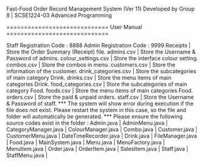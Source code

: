 Fast-Food Order Record Management System (Ver 11)
Developed by Group 8 | SCSE1224-03 Advanced Programming

============================= User Manual =============================

<Account Registration Code>
Staff Registration Code : 8888
Admin Registration Code : 9999

<System Data>
Receipts             | Store the Order Summary (Receipt) file.
admins.csv           | Store the Username & Password of admins.
colour_settings.csv  | Store the interface colour setting.
combos.csv           | Store the combos in menu.
customers.csv        | Store the information of the customer.
drink_categories.csv | Store the subcategories of main category Drink.
drinks.csv           | Store the menu items of main categories Drink.
food_categories.csv  | Store the subcategories of main category Food.
foods.csv            | Store the menu items of main categories Food.
orders.csv           | Store the paid & unpaid orders.
staff.csv            | Store the Username & Password of staff.
*** The system will show error during execution if the file does not exist.
    Please restart the system in this case, so the file and folder will 
    automatically be generated.

<Source Code>
*** Please ensure the following source codes exist in the folder :
Admin.java            |
AdminMenu.java        |
CategoryManager.java  |
ColourManager.java    |
Combo.java            |
Customer.java         |
CustomerMenu.java     |
DateTimeRecorder.java |
Drink.java            |
FileManager.java      |
Food.java             |
MainSystem.java       | <Location Main Method>
Menu.java             |
MenuFactory.java      |
MenuItem.java         |
Order.java            |
OrderItem.java        |
SalesItem.java        |
Staff.java            |
StaffMenu.java        |

